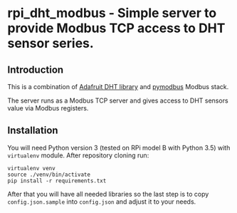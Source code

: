 # rpi_dht_modbus - Simple server to provide Modbus TCP access to DHT sensor series.

## Introduction

This is a combination of [Adafruit DHT library](https://github.com/adafruit/Adafruit_Python_DHT) and
[pymodbus](https://github.com/riptideio/pymodbus) Modbus stack.

The server runs as a Modbus TCP server and gives access to DHT sensors value via Modbus registers.

## Installation

You will need Python version 3 (tested on RPi model B with Python 3.5) with `virtualenv` module.
After repository cloning run:
```
virtualenv venv
source ./venv/bin/activate
pip install -r requirements.txt
```

After that you will have all needed libraries so the last step is to copy `config.json.sample`
into `config.json` and adjust it to your needs.

